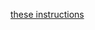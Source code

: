 [these instructions](https://github.com/anonymous-editor/BRMM/blob/main/Documentation/SOURCECODE.md)
